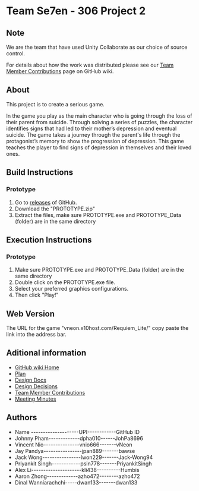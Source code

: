 # Team Se7en - 306 Project 2

## Note

We are the team that have used Unity Collaborate as our choice of source control.

For details about how the work was distributed please see our [Team Member Contributions](https://github.com/vNeon/306Project2/wiki/Team-member-contributions) page on GitHub wiki.

## About
This project is to create a serious game.

In the game you play as the main character who is going through the loss of their parent from suicide. Through solving a series of puzzles, the character identifies signs that had led to their mother’s depression and eventual suicide. The game takes a journey through the parent's life through the protagonist’s memory to show the progression of depression. This game teaches the player to find signs of depression in themselves and their loved ones.

## Build Instructions
### Prototype
1. Go to [releases](https://github.com/vNeon/306Project2/releases) of GitHub.
2. Download the "PROTOTYPE.zip"  
3. Extract the files, make sure PROTOTYPE.exe and PROTOTYPE_Data (folder) are in the same directory

## Execution Instructions
### Prototype
1. Make sure PROTOTYPE.exe and PROTOTYPE_Data (folder) are in the same directory
2. Double click on the PROTOTYPE.exe file.
3. Select your preferred graphics configurations.
4. Then click "Play!"

## Web Version
The URL for the game "vneon.x10host.com/Requiem_Lite/" copy paste the link into the address bar.

## Aditional information

* [GitHub wiki Home](https://github.com/vNeon/306Project2/wiki)
* [Plan](https://github.com/vNeon/306Project2/wiki/Plan)
* [Design Docs](https://github.com/vNeon/306Project2/wiki/Design-Documents)
* [Design Decisions](https://github.com/vNeon/306Project2/wiki/Design-Decisions)
* [Team Member Contributions](https://github.com/vNeon/306Project2/wiki/Team-member-contributions)
* [Meeting Minutes](https://github.com/vNeon/306Project2/wiki/Meeting-Minutes)


## Authors
* Name --------------------UPI------------GitHub ID
* Johnny Pham-------------dpha010------JohPa8696
* Vincent Nio---------------vnio666-------vNeon
* Jay Pandya----------------jpan889-------bawse
* Jack Wong----------------lwon229-------Jack-Wong94
* Priyankit Singh------------psin778-------PriyankitSingh
* Alex Li---------------------kli438----------Humbis
* Aaron Zhong-------------azho472--------azho472
* Dinal Wanniarachchi-----dwan133-------dwan133 
